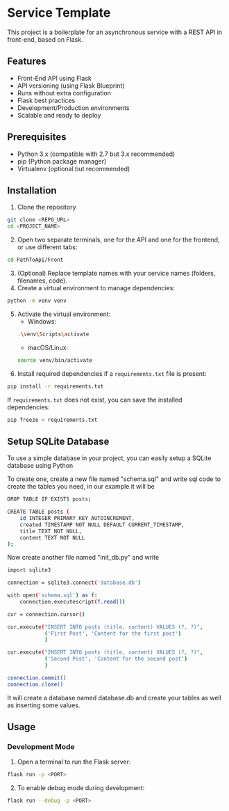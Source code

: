 # Service Template

This project is a boilerplate for an asynchronous service with a REST API in front-end, based on Flask.

## Features
- Front-End API using Flask
- API versioning (using Flask Blueprint)
- Runs without extra configuration
- Flask best practices
- Development/Production environments
- Scalable and ready to deploy

## Prerequisites
- Python 3.x (compatible with 2.7 but 3.x recommended)
- pip (Python package manager)
- Virtualenv (optional but recommended)

## Installation
1. Clone the repository
```bash
git clone <REPO_URL>
cd <PROJECT_NAME>
```
2. Open two separate terminals, one for the API and one for the frontend, or use different tabs:
```bash
cd PathToApi/Front
```
3. (Optional) Replace template names with your service names (folders, filenames, code).
4. Create a virtual environment to manage dependencies:
```bash
python -m venv venv
```
5. Activate the virtual environment:
   - Windows:
   ```bash
   .\venv\Scripts\activate
   ```
   - macOS/Linux:
   ```bash
   source venv/bin/activate
   ```
6. Install required dependencies if a `requirements.txt` file is present:
```bash
pip install -r requirements.txt
```
If `requirements.txt` does not exist, you can save the installed dependencies:
```bash
pip freeze > requirements.txt
```

## Setup SQLite Database
To use a simple database in your project, you can easily setup a SQLite database using Python

To create one, create a new file named "schema.sql" and write sql code to create the tables you need, in our example it will be 
```bash
DROP TABLE IF EXISTS posts;

CREATE TABLE posts (
    id INTEGER PRIMARY KEY AUTOINCREMENT,
    created TIMESTAMP NOT NULL DEFAULT CURRENT_TIMESTAMP,
    title TEXT NOT NULL,
    content TEXT NOT NULL
);
```

Now create another file named "init_db.py" and write
```bash
import sqlite3

connection = sqlite3.connect('database.db')

with open('schema.sql') as f:
    connection.executescript(f.read())

cur = connection.cursor()

cur.execute("INSERT INTO posts (title, content) VALUES (?, ?)",
            ('First Post', 'Content for the first post')
            )

cur.execute("INSERT INTO posts (title, content) VALUES (?, ?)",
            ('Second Post', 'Content for the second post')
            )

connection.commit()
connection.close()
```
It will create a database named database.db and create your tables as well as inserting some values.

## Usage
### Development Mode
1. Open a terminal to run the Flask server:
```bash
flask run -p <PORT>
```
2. To enable debug mode during development:
```bash
flask run --debug -p <PORT>
```

